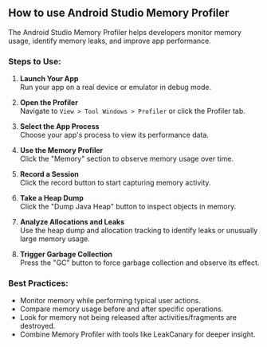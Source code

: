 ## How to use Android Studio Memory Profiler

The Android Studio Memory Profiler helps developers monitor memory usage, identify memory leaks, and improve app performance.

### Steps to Use:

1. **Launch Your App**  
   Run your app on a real device or emulator in debug mode.

2. **Open the Profiler**  
   Navigate to `View > Tool Windows > Profiler` or click the Profiler tab.

3. **Select the App Process**  
   Choose your app's process to view its performance data.

4. **Use the Memory Profiler**  
   Click the "Memory" section to observe memory usage over time.

5. **Record a Session**  
   Click the record button to start capturing memory activity.

6. **Take a Heap Dump**  
   Click the "Dump Java Heap" button to inspect objects in memory.

7. **Analyze Allocations and Leaks**  
   Use the heap dump and allocation tracking to identify leaks or unusually large memory usage.

8. **Trigger Garbage Collection**  
   Press the "GC" button to force garbage collection and observe its effect.

### Best Practices:

- Monitor memory while performing typical user actions.
- Compare memory usage before and after specific operations.
- Look for memory not being released after activities/fragments are destroyed.
- Combine Memory Profiler with tools like LeakCanary for deeper insight.
